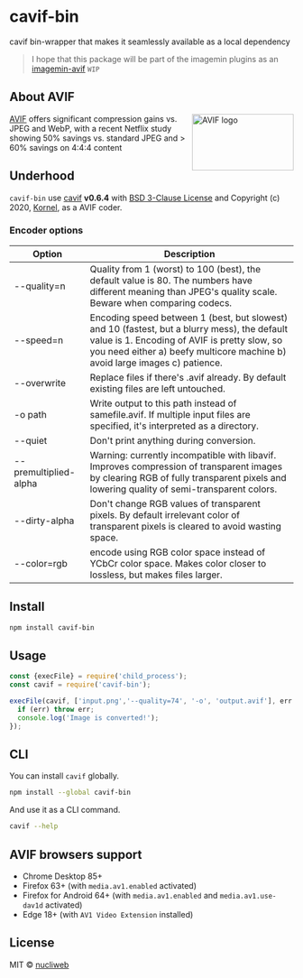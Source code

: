 # cavif-bin

cavif bin-wrapper that makes it seamlessly available as a local dependency

> I hope that this package will be part of the imagemin plugins as an [imagemin-avif](https://github.com/nucliweb/imagemin-avif) `WIP`

## About AVIF

<img src="https://github.com/nucliweb/cavif-bin/blob/main/assets/AV1.svg?raw=true" align="right"
     alt="AVIF logo" width="180" height="100">

[AVIF] offers significant compression gains vs. JPEG and WebP, with a recent Netflix study showing 50% savings vs. standard JPEG and > 60% savings on 4:4:4 content

## Underhood

`cavif-bin` use [cavif](https://github.com/kornelski/cavif-rs) **v0.6.4** with [BSD 3-Clause License](https://github.com/kornelski/cavif-rs/blob/main/LICENSE) and Copyright (c) 2020, [Kornel](https://github.com/kornelski), as a AVIF coder.

### Encoder options

| Option | Description |
| ------ | ----------- |
| --quality=n | Quality from 1 (worst) to 100 (best), the default value is 80. The numbers have different meaning than JPEG's quality scale. Beware when comparing codecs. |
| --speed=n | Encoding speed between 1 (best, but slowest) and 10 (fastest, but a blurry mess), the default value is 1. Encoding of AVIF is pretty slow, so you need either a) beefy multicore machine b) avoid large images c) patience. |
| --overwrite | Replace files if there's .avif already. By default existing files are left untouched. |
-o path | Write output to this path instead of samefile.avif. If multiple input files are specified, it's interpreted as a directory. |
| --quiet | Don't print anything during conversion. |
| --premultiplied-alpha | Warning: currently incompatible with libavif. Improves compression of transparent images by clearing RGB of fully transparent pixels and lowering quality of semi-transparent colors. |
| --dirty-alpha | Don't change RGB values of transparent pixels. By default irrelevant color of transparent pixels is cleared to avoid wasting space. |
| --color=rgb | encode using RGB color space instead of YCbCr color space. Makes color closer to lossless, but makes files larger. |
## Install

```bash
npm install cavif-bin
```

## Usage

```js
const {execFile} = require('child_process');
const cavif = require('cavif-bin');

execFile(cavif, ['input.png','--quality=74', '-o', 'output.avif'], err => {
  if (err) throw err;
  console.log('Image is converted!');
});
```

## CLI

You can install `cavif` globally.

```bash
npm install --global cavif-bin
```

And use it as a CLI command.

```bash
cavif --help
```

## AVIF browsers support

* Chrome Desktop 85+
* Firefox 63+ (with `media.av1.enabled` activated)
* Firefox for Android 64+ (with `media.av1.enabled` and `media.av1.use-dav1d` activated)
* Edge 18+ (with `AV1 Video Extension` installed)

## License

MIT © [nucliweb](https://github.com/nucliweb)

[AVIF]: https://aomediacodec.github.io/av1-avif/
